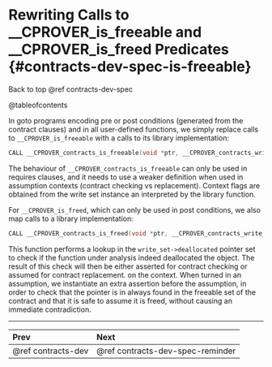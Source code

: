 # Rewriting Calls to __CPROVER_is_freeable and __CPROVER_is_freed Predicates {#contracts-dev-spec-is-freeable}

Back to top @ref contracts-dev-spec

@tableofcontents

In goto programs encoding pre or post conditions (generated from the contract clauses) and in all user-defined functions, we simply replace calls to `__CPROVER_is_freeable` with a calls to its library implementation:

```c
CALL __CPROVER_contracts_is_freeable(void *ptr, __CPROVER_contracts_write_set_ptr_t write_set);
```

The behaviour of `__CPROVER_contracts_is_freeable` can only be used in requires clauses, and it needs to use a weaker definition when used in assumption contexts (contract checking vs replacement). Context flags are obtained from the write set instance an interpreted by the library function.

For `__CPROVER_is_freed`, which can only be used in post conditions, we also map calls to a library implementation:

```c
CALL __CPROVER_contracts_is_freed(void *ptr, __CPROVER_contracts_write_set_ptr_t write_set);
```

This function performs a lookup in the `write_set->deallocated` pointer set to check if the function under analysis indeed deallocated the object. The result of this check will then be either asserted for contract checking or assumed for contract replacement. on the context. When turned in an assumption, we instantiate an extra assertion before the assumption, in order to check that the pointer is in always found in the freeable set of the contract and that it is safe to assume it is freed, without causing an immediate contradiction.

---
 Prev | Next
:-----|:------
 @ref contracts-dev | @ref contracts-dev-spec-reminder
